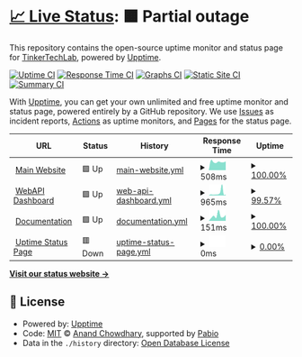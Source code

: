 # [📈 Live Status](https://status.govee.tinkertechlab.com): <!--live status--> **🟧 Partial outage**

This repository contains the open-source uptime monitor and status page for [TinkerTechLab](tinkertechlab.com), powered by [Upptime](https://github.com/upptime/upptime).

[![Uptime CI](https://github.com/TinkerTechLab/TTLxGOVEE-Uptime/workflows/Uptime%20CI/badge.svg)](https://github.com/TinkerTechLab/TTLxGOVEE-Uptime/actions?query=workflow%3A%22Uptime+CI%22)
[![Response Time CI](https://github.com/TinkerTechLab/TTLxGOVEE-Uptime/workflows/Response%20Time%20CI/badge.svg)](https://github.com/TinkerTechLab/TTLxGOVEE-Uptime/actions?query=workflow%3A%22Response+Time+CI%22)
[![Graphs CI](https://github.com/TinkerTechLab/TTLxGOVEE-Uptime/workflows/Graphs%20CI/badge.svg)](https://github.com/TinkerTechLab/TTLxGOVEE-Uptime/actions?query=workflow%3A%22Graphs+CI%22)
[![Static Site CI](https://github.com/TinkerTechLab/TTLxGOVEE-Uptime/workflows/Static%20Site%20CI/badge.svg)](https://github.com/TinkerTechLab/TTLxGOVEE-Uptime/actions?query=workflow%3A%22Static+Site+CI%22)
[![Summary CI](https://github.com/TinkerTechLab/TTLxGOVEE-Uptime/workflows/Summary%20CI/badge.svg)](https://github.com/TinkerTechLab/TTLxGOVEE-Uptime/actions?query=workflow%3A%22Summary+CI%22)

With [Upptime](https://upptime.js.org), you can get your own unlimited and free uptime monitor and status page, powered entirely by a GitHub repository. We use [Issues](https://github.com/TinkerTechLab/TTLxGOVEE-Uptime/issues) as incident reports, [Actions](https://github.com/TinkerTechLab/TTLxGOVEE-Uptime/actions) as uptime monitors, and [Pages](https://status.govee.tinkertechlab.com) for the status page.

<!--start: status pages-->
<!-- This summary is generated by Upptime (https://github.com/upptime/upptime) -->
<!-- Do not edit this manually, your changes will be overwritten -->
<!-- prettier-ignore -->
| URL | Status | History | Response Time | Uptime |
| --- | ------ | ------- | ------------- | ------ |
| <img alt="" src="https://icons.duckduckgo.com/ip3/govee.tinkertechlab.com.ico" height="13"> [Main Website](https://govee.tinkertechlab.com) | 🟩 Up | [main-website.yml](https://github.com/TinkerTechLab/TTLxGOVEE-Uptime/commits/HEAD/history/main-website.yml) | <details><summary><img alt="Response time graph" src="./graphs/main-website/response-time-week.png" height="20"> 508ms</summary><br><a href="https://status.govee.tinkertechlab.com/history/main-website"><img alt="Response time 542" src="https://img.shields.io/endpoint?url=https%3A%2F%2Fraw.githubusercontent.com%2FTinkerTechLab%2FTTLxGOVEE-Uptime%2FHEAD%2Fapi%2Fmain-website%2Fresponse-time.json"></a><br><a href="https://status.govee.tinkertechlab.com/history/main-website"><img alt="24-hour response time 533" src="https://img.shields.io/endpoint?url=https%3A%2F%2Fraw.githubusercontent.com%2FTinkerTechLab%2FTTLxGOVEE-Uptime%2FHEAD%2Fapi%2Fmain-website%2Fresponse-time-day.json"></a><br><a href="https://status.govee.tinkertechlab.com/history/main-website"><img alt="7-day response time 508" src="https://img.shields.io/endpoint?url=https%3A%2F%2Fraw.githubusercontent.com%2FTinkerTechLab%2FTTLxGOVEE-Uptime%2FHEAD%2Fapi%2Fmain-website%2Fresponse-time-week.json"></a><br><a href="https://status.govee.tinkertechlab.com/history/main-website"><img alt="30-day response time 538" src="https://img.shields.io/endpoint?url=https%3A%2F%2Fraw.githubusercontent.com%2FTinkerTechLab%2FTTLxGOVEE-Uptime%2FHEAD%2Fapi%2Fmain-website%2Fresponse-time-month.json"></a><br><a href="https://status.govee.tinkertechlab.com/history/main-website"><img alt="1-year response time 542" src="https://img.shields.io/endpoint?url=https%3A%2F%2Fraw.githubusercontent.com%2FTinkerTechLab%2FTTLxGOVEE-Uptime%2FHEAD%2Fapi%2Fmain-website%2Fresponse-time-year.json"></a></details> | <details><summary><a href="https://status.govee.tinkertechlab.com/history/main-website">100.00%</a></summary><a href="https://status.govee.tinkertechlab.com/history/main-website"><img alt="All-time uptime 99.99%" src="https://img.shields.io/endpoint?url=https%3A%2F%2Fraw.githubusercontent.com%2FTinkerTechLab%2FTTLxGOVEE-Uptime%2FHEAD%2Fapi%2Fmain-website%2Fuptime.json"></a><br><a href="https://status.govee.tinkertechlab.com/history/main-website"><img alt="24-hour uptime 100.00%" src="https://img.shields.io/endpoint?url=https%3A%2F%2Fraw.githubusercontent.com%2FTinkerTechLab%2FTTLxGOVEE-Uptime%2FHEAD%2Fapi%2Fmain-website%2Fuptime-day.json"></a><br><a href="https://status.govee.tinkertechlab.com/history/main-website"><img alt="7-day uptime 100.00%" src="https://img.shields.io/endpoint?url=https%3A%2F%2Fraw.githubusercontent.com%2FTinkerTechLab%2FTTLxGOVEE-Uptime%2FHEAD%2Fapi%2Fmain-website%2Fuptime-week.json"></a><br><a href="https://status.govee.tinkertechlab.com/history/main-website"><img alt="30-day uptime 100.00%" src="https://img.shields.io/endpoint?url=https%3A%2F%2Fraw.githubusercontent.com%2FTinkerTechLab%2FTTLxGOVEE-Uptime%2FHEAD%2Fapi%2Fmain-website%2Fuptime-month.json"></a><br><a href="https://status.govee.tinkertechlab.com/history/main-website"><img alt="1-year uptime 99.99%" src="https://img.shields.io/endpoint?url=https%3A%2F%2Fraw.githubusercontent.com%2FTinkerTechLab%2FTTLxGOVEE-Uptime%2FHEAD%2Fapi%2Fmain-website%2Fuptime-year.json"></a></details>
| <img alt="" src="https://icons.duckduckgo.com/ip3/govee.tinkertechlab.com.ico" height="13"> [WebAPI Dashboard](https://govee.tinkertechlab.com/login) | 🟩 Up | [web-api-dashboard.yml](https://github.com/TinkerTechLab/TTLxGOVEE-Uptime/commits/HEAD/history/web-api-dashboard.yml) | <details><summary><img alt="Response time graph" src="./graphs/web-api-dashboard/response-time-week.png" height="20"> 965ms</summary><br><a href="https://status.govee.tinkertechlab.com/history/web-api-dashboard"><img alt="Response time 449" src="https://img.shields.io/endpoint?url=https%3A%2F%2Fraw.githubusercontent.com%2FTinkerTechLab%2FTTLxGOVEE-Uptime%2FHEAD%2Fapi%2Fweb-api-dashboard%2Fresponse-time.json"></a><br><a href="https://status.govee.tinkertechlab.com/history/web-api-dashboard"><img alt="24-hour response time 382" src="https://img.shields.io/endpoint?url=https%3A%2F%2Fraw.githubusercontent.com%2FTinkerTechLab%2FTTLxGOVEE-Uptime%2FHEAD%2Fapi%2Fweb-api-dashboard%2Fresponse-time-day.json"></a><br><a href="https://status.govee.tinkertechlab.com/history/web-api-dashboard"><img alt="7-day response time 965" src="https://img.shields.io/endpoint?url=https%3A%2F%2Fraw.githubusercontent.com%2FTinkerTechLab%2FTTLxGOVEE-Uptime%2FHEAD%2Fapi%2Fweb-api-dashboard%2Fresponse-time-week.json"></a><br><a href="https://status.govee.tinkertechlab.com/history/web-api-dashboard"><img alt="30-day response time 545" src="https://img.shields.io/endpoint?url=https%3A%2F%2Fraw.githubusercontent.com%2FTinkerTechLab%2FTTLxGOVEE-Uptime%2FHEAD%2Fapi%2Fweb-api-dashboard%2Fresponse-time-month.json"></a><br><a href="https://status.govee.tinkertechlab.com/history/web-api-dashboard"><img alt="1-year response time 449" src="https://img.shields.io/endpoint?url=https%3A%2F%2Fraw.githubusercontent.com%2FTinkerTechLab%2FTTLxGOVEE-Uptime%2FHEAD%2Fapi%2Fweb-api-dashboard%2Fresponse-time-year.json"></a></details> | <details><summary><a href="https://status.govee.tinkertechlab.com/history/web-api-dashboard">99.57%</a></summary><a href="https://status.govee.tinkertechlab.com/history/web-api-dashboard"><img alt="All-time uptime 99.96%" src="https://img.shields.io/endpoint?url=https%3A%2F%2Fraw.githubusercontent.com%2FTinkerTechLab%2FTTLxGOVEE-Uptime%2FHEAD%2Fapi%2Fweb-api-dashboard%2Fuptime.json"></a><br><a href="https://status.govee.tinkertechlab.com/history/web-api-dashboard"><img alt="24-hour uptime 100.00%" src="https://img.shields.io/endpoint?url=https%3A%2F%2Fraw.githubusercontent.com%2FTinkerTechLab%2FTTLxGOVEE-Uptime%2FHEAD%2Fapi%2Fweb-api-dashboard%2Fuptime-day.json"></a><br><a href="https://status.govee.tinkertechlab.com/history/web-api-dashboard"><img alt="7-day uptime 99.57%" src="https://img.shields.io/endpoint?url=https%3A%2F%2Fraw.githubusercontent.com%2FTinkerTechLab%2FTTLxGOVEE-Uptime%2FHEAD%2Fapi%2Fweb-api-dashboard%2Fuptime-week.json"></a><br><a href="https://status.govee.tinkertechlab.com/history/web-api-dashboard"><img alt="30-day uptime 99.90%" src="https://img.shields.io/endpoint?url=https%3A%2F%2Fraw.githubusercontent.com%2FTinkerTechLab%2FTTLxGOVEE-Uptime%2FHEAD%2Fapi%2Fweb-api-dashboard%2Fuptime-month.json"></a><br><a href="https://status.govee.tinkertechlab.com/history/web-api-dashboard"><img alt="1-year uptime 99.96%" src="https://img.shields.io/endpoint?url=https%3A%2F%2Fraw.githubusercontent.com%2FTinkerTechLab%2FTTLxGOVEE-Uptime%2FHEAD%2Fapi%2Fweb-api-dashboard%2Fuptime-year.json"></a></details>
| <img alt="" src="https://icons.duckduckgo.com/ip3/goveedocs.tinkertechlab.com.ico" height="13"> [Documentation](https://goveedocs.tinkertechlab.com) | 🟩 Up | [documentation.yml](https://github.com/TinkerTechLab/TTLxGOVEE-Uptime/commits/HEAD/history/documentation.yml) | <details><summary><img alt="Response time graph" src="./graphs/documentation/response-time-week.png" height="20"> 151ms</summary><br><a href="https://status.govee.tinkertechlab.com/history/documentation"><img alt="Response time 161" src="https://img.shields.io/endpoint?url=https%3A%2F%2Fraw.githubusercontent.com%2FTinkerTechLab%2FTTLxGOVEE-Uptime%2FHEAD%2Fapi%2Fdocumentation%2Fresponse-time.json"></a><br><a href="https://status.govee.tinkertechlab.com/history/documentation"><img alt="24-hour response time 179" src="https://img.shields.io/endpoint?url=https%3A%2F%2Fraw.githubusercontent.com%2FTinkerTechLab%2FTTLxGOVEE-Uptime%2FHEAD%2Fapi%2Fdocumentation%2Fresponse-time-day.json"></a><br><a href="https://status.govee.tinkertechlab.com/history/documentation"><img alt="7-day response time 151" src="https://img.shields.io/endpoint?url=https%3A%2F%2Fraw.githubusercontent.com%2FTinkerTechLab%2FTTLxGOVEE-Uptime%2FHEAD%2Fapi%2Fdocumentation%2Fresponse-time-week.json"></a><br><a href="https://status.govee.tinkertechlab.com/history/documentation"><img alt="30-day response time 148" src="https://img.shields.io/endpoint?url=https%3A%2F%2Fraw.githubusercontent.com%2FTinkerTechLab%2FTTLxGOVEE-Uptime%2FHEAD%2Fapi%2Fdocumentation%2Fresponse-time-month.json"></a><br><a href="https://status.govee.tinkertechlab.com/history/documentation"><img alt="1-year response time 161" src="https://img.shields.io/endpoint?url=https%3A%2F%2Fraw.githubusercontent.com%2FTinkerTechLab%2FTTLxGOVEE-Uptime%2FHEAD%2Fapi%2Fdocumentation%2Fresponse-time-year.json"></a></details> | <details><summary><a href="https://status.govee.tinkertechlab.com/history/documentation">100.00%</a></summary><a href="https://status.govee.tinkertechlab.com/history/documentation"><img alt="All-time uptime 100.00%" src="https://img.shields.io/endpoint?url=https%3A%2F%2Fraw.githubusercontent.com%2FTinkerTechLab%2FTTLxGOVEE-Uptime%2FHEAD%2Fapi%2Fdocumentation%2Fuptime.json"></a><br><a href="https://status.govee.tinkertechlab.com/history/documentation"><img alt="24-hour uptime 100.00%" src="https://img.shields.io/endpoint?url=https%3A%2F%2Fraw.githubusercontent.com%2FTinkerTechLab%2FTTLxGOVEE-Uptime%2FHEAD%2Fapi%2Fdocumentation%2Fuptime-day.json"></a><br><a href="https://status.govee.tinkertechlab.com/history/documentation"><img alt="7-day uptime 100.00%" src="https://img.shields.io/endpoint?url=https%3A%2F%2Fraw.githubusercontent.com%2FTinkerTechLab%2FTTLxGOVEE-Uptime%2FHEAD%2Fapi%2Fdocumentation%2Fuptime-week.json"></a><br><a href="https://status.govee.tinkertechlab.com/history/documentation"><img alt="30-day uptime 100.00%" src="https://img.shields.io/endpoint?url=https%3A%2F%2Fraw.githubusercontent.com%2FTinkerTechLab%2FTTLxGOVEE-Uptime%2FHEAD%2Fapi%2Fdocumentation%2Fuptime-month.json"></a><br><a href="https://status.govee.tinkertechlab.com/history/documentation"><img alt="1-year uptime 100.00%" src="https://img.shields.io/endpoint?url=https%3A%2F%2Fraw.githubusercontent.com%2FTinkerTechLab%2FTTLxGOVEE-Uptime%2FHEAD%2Fapi%2Fdocumentation%2Fuptime-year.json"></a></details>
| <img alt="" src="https://icons.duckduckgo.com/ip3/status.govee.tinkertechlab.com.ico" height="13"> [Uptime Status Page](https://status.govee.tinkertechlab.com) | 🟥 Down | [uptime-status-page.yml](https://github.com/TinkerTechLab/TTLxGOVEE-Uptime/commits/HEAD/history/uptime-status-page.yml) | <details><summary><img alt="Response time graph" src="./graphs/uptime-status-page/response-time-week.png" height="20"> 0ms</summary><br><a href="https://status.govee.tinkertechlab.com/history/uptime-status-page"><img alt="Response time 0" src="https://img.shields.io/endpoint?url=https%3A%2F%2Fraw.githubusercontent.com%2FTinkerTechLab%2FTTLxGOVEE-Uptime%2FHEAD%2Fapi%2Fuptime-status-page%2Fresponse-time.json"></a><br><a href="https://status.govee.tinkertechlab.com/history/uptime-status-page"><img alt="24-hour response time 0" src="https://img.shields.io/endpoint?url=https%3A%2F%2Fraw.githubusercontent.com%2FTinkerTechLab%2FTTLxGOVEE-Uptime%2FHEAD%2Fapi%2Fuptime-status-page%2Fresponse-time-day.json"></a><br><a href="https://status.govee.tinkertechlab.com/history/uptime-status-page"><img alt="7-day response time 0" src="https://img.shields.io/endpoint?url=https%3A%2F%2Fraw.githubusercontent.com%2FTinkerTechLab%2FTTLxGOVEE-Uptime%2FHEAD%2Fapi%2Fuptime-status-page%2Fresponse-time-week.json"></a><br><a href="https://status.govee.tinkertechlab.com/history/uptime-status-page"><img alt="30-day response time 0" src="https://img.shields.io/endpoint?url=https%3A%2F%2Fraw.githubusercontent.com%2FTinkerTechLab%2FTTLxGOVEE-Uptime%2FHEAD%2Fapi%2Fuptime-status-page%2Fresponse-time-month.json"></a><br><a href="https://status.govee.tinkertechlab.com/history/uptime-status-page"><img alt="1-year response time 0" src="https://img.shields.io/endpoint?url=https%3A%2F%2Fraw.githubusercontent.com%2FTinkerTechLab%2FTTLxGOVEE-Uptime%2FHEAD%2Fapi%2Fuptime-status-page%2Fresponse-time-year.json"></a></details> | <details><summary><a href="https://status.govee.tinkertechlab.com/history/uptime-status-page">0.00%</a></summary><a href="https://status.govee.tinkertechlab.com/history/uptime-status-page"><img alt="All-time uptime 0.00%" src="https://img.shields.io/endpoint?url=https%3A%2F%2Fraw.githubusercontent.com%2FTinkerTechLab%2FTTLxGOVEE-Uptime%2FHEAD%2Fapi%2Fuptime-status-page%2Fuptime.json"></a><br><a href="https://status.govee.tinkertechlab.com/history/uptime-status-page"><img alt="24-hour uptime 0.00%" src="https://img.shields.io/endpoint?url=https%3A%2F%2Fraw.githubusercontent.com%2FTinkerTechLab%2FTTLxGOVEE-Uptime%2FHEAD%2Fapi%2Fuptime-status-page%2Fuptime-day.json"></a><br><a href="https://status.govee.tinkertechlab.com/history/uptime-status-page"><img alt="7-day uptime 0.00%" src="https://img.shields.io/endpoint?url=https%3A%2F%2Fraw.githubusercontent.com%2FTinkerTechLab%2FTTLxGOVEE-Uptime%2FHEAD%2Fapi%2Fuptime-status-page%2Fuptime-week.json"></a><br><a href="https://status.govee.tinkertechlab.com/history/uptime-status-page"><img alt="30-day uptime 1.38%" src="https://img.shields.io/endpoint?url=https%3A%2F%2Fraw.githubusercontent.com%2FTinkerTechLab%2FTTLxGOVEE-Uptime%2FHEAD%2Fapi%2Fuptime-status-page%2Fuptime-month.json"></a><br><a href="https://status.govee.tinkertechlab.com/history/uptime-status-page"><img alt="1-year uptime 0.00%" src="https://img.shields.io/endpoint?url=https%3A%2F%2Fraw.githubusercontent.com%2FTinkerTechLab%2FTTLxGOVEE-Uptime%2FHEAD%2Fapi%2Fuptime-status-page%2Fuptime-year.json"></a></details>

<!--end: status pages-->

[**Visit our status website →**](https://status.govee.tinkertechlab.com)

## 📄 License

- Powered by: [Upptime](https://github.com/upptime/upptime)
- Code: [MIT](./LICENSE) © [Anand Chowdhary](https://anandchowdhary.com), supported by [Pabio](https://pabio.com)
- Data in the `./history` directory: [Open Database License](https://opendatacommons.org/licenses/odbl/1-0/)

